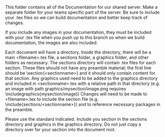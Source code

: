 This folder contains all of the Documentation for our shared server. Make a separate folder for your teams specific part of the server. Be sure to include your .tex files so we can build documentation and better keep track of changes.

If you include any images in your documentation, they must be included with your .tex file when you push up to this branch so when we build documentation, the images are also included.

Each document will have a directory. Inside the directory, there will be a main &lt;filename&gt;.tex file, a sections folder, a graphics folder, and other folders as necessary. The sections directory will contain .tex files for each section. These files should not have any preamble material; the first line should be \section{&lt;sectionname&gt;} and it should only contain content for that section. Any graphics used need to be added to the graphics directory and included in &lt;sectionname&gt;.tex with a relative path in that directory (e.g. an image with path graphics/mysection/image.png requires \includegraphics{mysection/image}) Changes will need to be made to &lt;filename&gt;.tex to include the section file (e.g. \include{sections/&lt;sectionname&gt;}) and to reference necessary packages in the preamble.

Please use the standard indicated. Include you section in the sections directory and graphics in the graphics directory. Do not just copy a directory over for your section into the document root.
